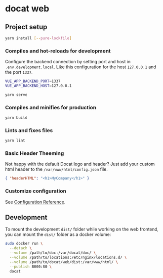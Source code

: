 # docat web

## Project setup

```sh
yarn install [--pure-lockfile]
```

### Compiles and hot-reloads for development

Configure the backend connection by setting
port and host in `.env.development.local`.
Like this configuration for the host `127.0.0.1`
and the port `1337`.

```sh
VUE_APP_BACKEND_PORT=1337
VUE_APP_BACKEND_HOST=127.0.0.1
```

```sh
yarn serve
```

### Compiles and minifies for production

```sh
yarn build
```

### Lints and fixes files

```sh
yarn lint
```

### Basic Header Theeming

Not happy with the default Docat logo and header?
Just add your custom html header to the `/var/www/html/config.json` file.

```json
{ "headerHTML": "<h1>MyCompany</h1>" }
```

### Customize configuration

See [Configuration Reference](https://cli.vuejs.org/config/).


## Development

To mount the development `dist/` folder while working on the
web frontend, you can mount the `dist/` folder as a docker volume:

```sh
sudo docker run \
  --detach \
  --volume /path/to/doc:/var/docat/doc/ \
  --volume /path/to/locations:/etc/nginx/locations.d/ \
  --volume /path/to/docat/web/dist:/var/www/html/ \
  --publish 8000:80 \
  docat
```
